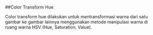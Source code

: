 ##Color Transform Hue

Color transform hue dilakukan untuk mentransformasi warna dari satu gambar ke gambar lainnya menggunakan metode manipulasi warna di ruang warna HSV (Hue, Saturation, Value).

